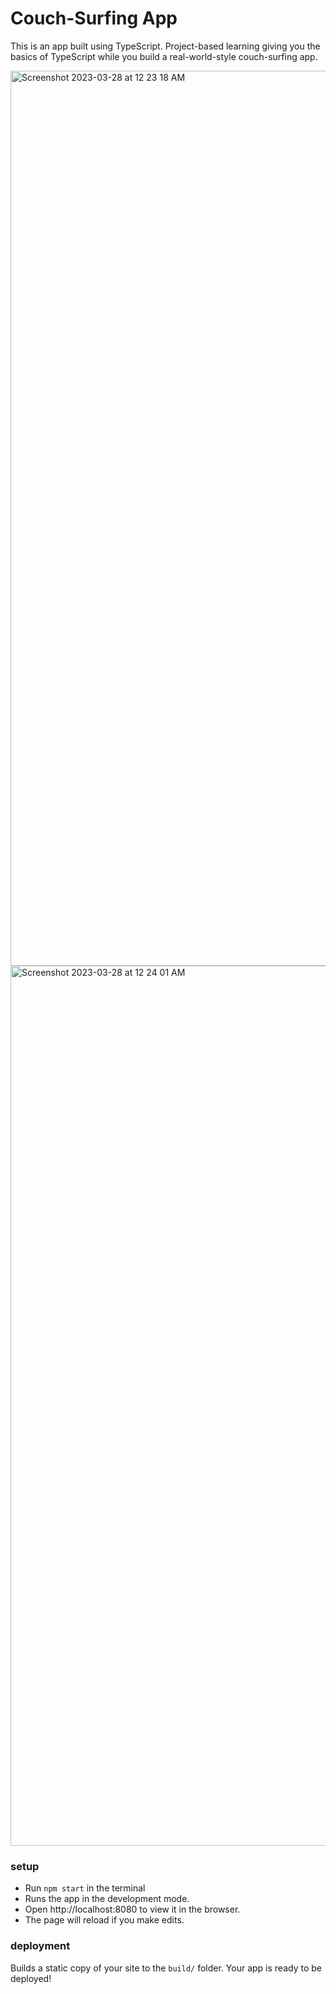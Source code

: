 # Couch-Surfing App 
This is an app built using TypeScript. Project-based learning giving you the basics of TypeScript while you build a real-world-style couch-surfing app.

<img width="1432" alt="Screenshot 2023-03-28 at 12 23 18 AM" src="https://user-images.githubusercontent.com/28677929/228147173-b2a17c24-70c0-4e04-895d-01eaf110f42e.png">

<img width="1408" alt="Screenshot 2023-03-28 at 12 24 01 AM" src="https://user-images.githubusercontent.com/28677929/228147234-e7994a41-9740-42f9-8628-7f8347d80b84.png">

### setup
- Run `npm start` in the terminal
- Runs the app in the development mode.
- Open http://localhost:8080 to view it in the browser.
- The page will reload if you make edits.

### deployment

Builds a static copy of your site to the `build/` folder.
Your app is ready to be deployed!
